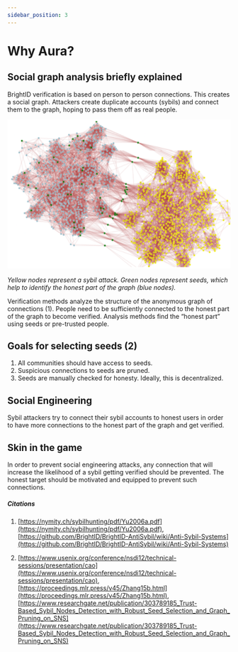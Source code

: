 ```yaml
---
sidebar_position: 3
---
```


# Why Aura?

## Social graph analysis briefly explained

BrightID verification is based on person to person connections. This creates a social graph. Attackers create duplicate accounts (sybils) and connect them to the graph, hoping to pass them off as real people.

![Example banner](../static/img/social-graph.png)

_Yellow nodes represent a sybil attack. Green nodes represent seeds, which help to identify the honest part of the graph (blue nodes)._

Verification methods analyze the structure of the anonymous graph of connections (1). People need to be sufficiently connected to the honest part of the graph to become verified. Analysis methods find the “honest part” using seeds or pre-trusted people.

## Goals for selecting seeds (2)

1. All communities should have access to seeds.
2. Suspicious connections to seeds are pruned.
3. Seeds are manually checked for honesty. Ideally, this is decentralized.

## Social Engineering

Sybil attackers try to connect their sybil accounts to honest users in order to have more connections to the honest part of the graph and get verified.

## Skin in the game

In order to prevent social engineering attacks, any connection that will increase the likelihood of  a sybil getting verified should be prevented. The honest target should be motivated and equipped to prevent such connections.

##### Citations

1. [https://nymity.ch/sybilhunting/pdf/Yu2006a.pdf](https://nymity.ch/sybilhunting/pdf/Yu2006a.pdf), [https://github.com/BrightID/BrightID-AntiSybil/wiki/Anti-Sybil-Systems](https://github.com/BrightID/BrightID-AntiSybil/wiki/Anti-Sybil-Systems)

2. [https://www.usenix.org/conference/nsdi12/technical-sessions/presentation/cao](https://www.usenix.org/conference/nsdi12/technical-sessions/presentation/cao), [https://proceedings.mlr.press/v45/Zhang15b.html](https://proceedings.mlr.press/v45/Zhang15b.html), [https://www.researchgate.net/publication/303789185_Trust-Based_Sybil_Nodes_Detection_with_Robust_Seed_Selection_and_Graph_Pruning_on_SNS](https://www.researchgate.net/publication/303789185_Trust-Based_Sybil_Nodes_Detection_with_Robust_Seed_Selection_and_Graph_Pruning_on_SNS)
